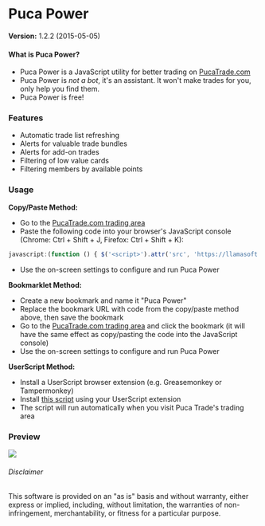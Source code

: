 Puca Power
=============
**Version:** 1.2.2 (2015-05-05)



#### What is Puca Power?

- Puca Power is a JavaScript utility for better trading on [PucaTrade.com](https://pucatrade.com/invite/gift/59386)
- Puca Power is *not a bot*, it's an assistant.  It won't make trades for you, only help you find them.
- Puca Power is free!


### Features

- Automatic trade list refreshing
- Alerts for valuable trade bundles
- Alerts for add-on trades
- Filtering of low value cards
- Filtering members by available points


### Usage


**Copy/Paste Method:**

- Go to the [PucaTrade.com trading area](https://pucatrade.com/trades)
- Paste the following code into your browser's JavaScript console (Chrome: Ctrl + Shift + J, Firefox: Ctrl + Shift + K):  
```JavaScript
javascript:(function () { $('<script>').attr('src', 'https://llamasoft.github.io/Puca-Power/pucaPower.js?'+(new Date()).getTime()).appendTo('head'); })();
```
- Use the on-screen settings to configure and run Puca Power


**Bookmarklet Method:**

- Create a new bookmark and name it "Puca Power"
- Replace the bookmark URL with code from the copy/paste method above, then save the bookmark
- Go to the [PucaTrade.com trading area](https://pucatrade.com/trades) and click the bookmark (it will have the same effect as copy/pasting the code into the JavaScript console)
- Use the on-screen settings to configure and run Puca Power


**UserScript Method:**

- Install a UserScript browser extension (e.g. Greasemonkey or Tampermonkey)
- Install [this script](https://llamasoft.github.io/Puca-Power/pucaPower.js) using your UserScript extension
- The script will run automatically when you visit Puca Trade's trading area


### Preview

![ ](http://i.imgur.com/pJ9pBD2.png)


###### Disclaimer

This software is provided on an "as is" basis and without warranty, either express or implied, including, without limitation, the warranties of non-infringement, merchantability, or fitness for a particular purpose.  
